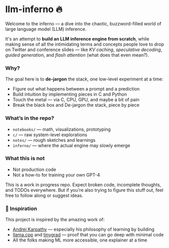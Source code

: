 # llm-inferno 🔥

Welcome to the inferno — a dive into the chaotic, buzzword-filled world of large language model (LLM) inference.

It's an attempt to **build an LLM inference engine from scratch**, while making sense of all the intimidating terms and concepts people love to drop on Twitter and conference slides — like _KV caching_, _speculative decoding_, _guided generation_, and _flash attention_ (what does that even mean?).

### Why?

The goal here is to **de-jargon** the stack, one low-level experiment at a time:

- Figure out what happens between a prompt and a prediction
- Build intuition by implementing pieces in C and Python
- Touch the metal — via C, CPU, GPU, and maybe a bit of pain
- Break the black box and De-jargon the stack, piece by piece



### What’s in the repo?

- `notebooks/` — math, visualizations, prototyping
- `c/` — raw system-level explorations
- `notes/` — rough sketches and learnings
- `inferno/` — where the actual engine may slowly emerge

### What this is not

- Not production code  
- Not a how-to for training your own GPT-4  

This is a work in progress repo. Expect broken code, incomplete thoughts, and TODOs everywhere. But if you're also trying to figure this stuff out, feel free to follow along or suggest ideas.

### 🙏 Inspiration

This project is inspired by the amazing work of:

- [Andrej Karpathy](https://github.com/karpathy) — especially his philosophy of learning by building
- [llama.cpp](https://github.com/ggerganov/llama.cpp) and [tinygrad](https://github.com/geohot/tinygrad) — proof that you can go deep with minimal code
- All the folks making ML more accessible, one explainer at a time
